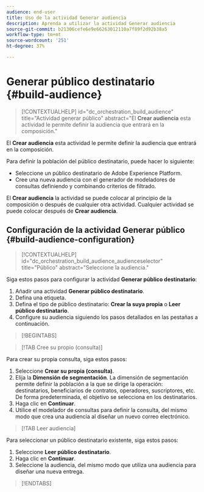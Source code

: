 ```yaml
---
audience: end-user
title: Uso de la actividad Generar audiencia
description: Aprenda a utilizar la actividad Generar audiencia
source-git-commit: b21306cefe6e9e66263012110a7f89f2d92b38a5
workflow-type: tm+mt
source-wordcount: '251'
ht-degree: 37%

---
```



# Generar público destinatario {#build-audience}

>[!CONTEXTUALHELP]
>id="dc_orchestration_build_audience"
>title="Actividad generar público"
>abstract="El **Crear audiencia** esta actividad le permite definir la audiencia que entrará en la composición."

El **Crear audiencia** esta actividad le permite definir la audiencia que entrará en la composición.

Para definir la población del público destinatario, puede hacer lo siguiente:

<!--* Select an existing audience, created as a list in the client console.-->
* Seleccione un público destinatario de Adobe Experience Platform.
* Cree una nueva audiencia con el generador de modeladores de consultas definiendo y combinando criterios de filtrado.

El **Crear audiencia** la actividad se puede colocar al principio de la composición o después de cualquier otra actividad. Cualquier actividad se puede colocar después de **Crear audiencia**.

## Configuración de la actividad Generar público {#build-audience-configuration}

>[!CONTEXTUALHELP]
>id="dc_orchestration_build_audience_audienceselector"
>title="Público"
>abstract="Seleccione la audiencia."

Siga estos pasos para configurar la actividad **Generar público destinatario**:

1. Añadir una actividad **Generar público destinatario**.
1. Defina una etiqueta.
1. Defina el tipo de público destinatario: **Crear la suya propia** o **Leer público destinatario**.
1. Configure su audiencia siguiendo los pasos detallados en las pestañas a continuación.

>[!BEGINTABS]

>[!TAB Cree su propio (consulta)]

Para crear su propia consulta, siga estos pasos:

1. Seleccione **Crear su propia (consulta)**.
1. Elija la **Dimensión de segmentación**. La dimensión de segmentación permite definir la población a la que se dirige la operación: destinatarios, beneficiarios de contratos, operadores, suscriptores, etc. De forma predeterminada, el objetivo se selecciona en los destinatarios.<!-- [Learn more about targeting dimensions](../../audience/about-recipients.md#targeting-dimensions)-->
1. Haga clic en **Continuar**.
1. Utilice el modelador de consultas para definir la consulta, del mismo modo que crea una audiencia al diseñar un nuevo correo electrónico. <!--[Learn how to work with the query modeler](../../query/query-modeler-overview.md)-->

>[!TAB Leer audiencia]

Para seleccionar un público destinatario existente, siga estos pasos:

1. Seleccione **Leer público destinatario**.
1. Haga clic en **Continuar**.
1. Seleccione la audiencia, del mismo modo que utiliza una audiencia para diseñar una nueva entrega. <!--Refer to this [section](../../audience/add-audience.md).-->

>[!ENDTABS]

<!--
## Examples{#build-audience-examples}

Here is an example of a workflow with two **Build audience** activities. The first one targets the poker players audience, followed by an email delivery. The second one targets the VIP clients audience, followed by an SMS delivery.

![](../assets/workflow-audience-example.png)
-->
